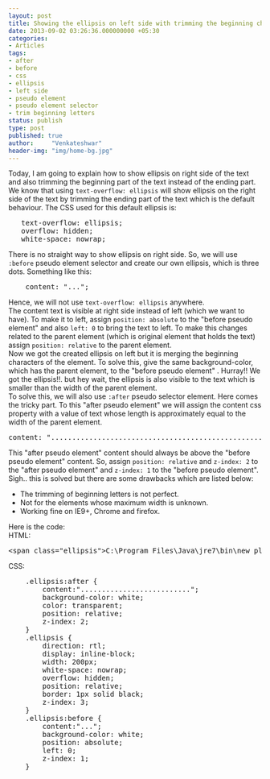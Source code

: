 ```yaml
---
layout: post
title: Showing the ellipsis on left side with trimming the beginning characters
date: 2013-09-02 03:26:36.000000000 +05:30
categories:
- Articles
tags:
- after
- before
- css
- ellipsis
- left side
- pseudo element
- pseudo element selector
- trim beginning letters
status: publish
type: post
published: true
author:     "Venkateshwar"
header-img: "img/home-bg.jpg"
---
```

<p>Today, I am going to explain how to show ellipsis on right side of the text and also trimming the beginning part of the text instead of the ending part.<br />
We know that using <code>text-overflow: ellipsis</code> will show ellipsis on the right side of the text by trimming the ending part of the text which is the default behaviour. The CSS used for this default ellipsis is:</p>
<pre>   text-overflow: ellipsis;
   overflow: hidden;
   white-space: nowrap;</pre>
<p>There is no straight way to show ellipsis on right side. So, we will use <code>:before</code> pseudo element selector and create our own ellipsis, which is three dots. Something like this:</p>
<pre>    content: "...";</pre>
<p>Hence, we will not use <code>text-overflow: ellipsis</code> anywhere.<br />
The content text is visible at right side instead of left (which we want to have). To make it to left, assign <code>position: absolute</code> to the "before pseudo element" and also <code>left: 0</code> to bring the text to left. To make this changes related to the parent element (which is original element that holds the text) assign <code>position: relative</code> to the parent element.<br />
Now we got the created ellipsis on left but it is merging the beginning characters of the element. To solve this, give the same background-color, which has the parent element, to the "before pseudo element" . Hurray!! We got the ellipsis!!. but hey wait, the ellipsis is also visible to the text which is smaller than the width of the parent element.<br />
To solve this, we will also use <code>:after</code> pseudo selector element. Here comes the tricky part. To this "after pseudo element" we will assign the content css property with a value of text whose length is approximately equal to the width of the parent element.</p>
<pre>content: "............................................................"</pre>
<p>This "after pseudo element" content should always be above the "before pseudo element" content. So, assign <code>position: relative</code> and <code>z-index: 2</code> to the "after pseudo element" and <code>z-index: 1</code> to the "before pseudo element".<br />
Sigh.. this is solved but there are some drawbacks which are listed below:</p>
<ul>
<li>The trimming of beginning letters is not perfect.</li>
<li>Not for the elements whose maximum width is unknown.</li>
<li>Working fine on IE9+, Chrome and firefox.</li>
</ul>
<p>Here is the code:<br />
HTML:</p>
<pre>&lt;span class="ellipsis"&gt;C:\Program Files\Java\jre7\bin\new_plugin\npdeployjava1.dll&lt;/span&gt;</pre>
<p>CSS:</p>
<pre>    .ellipsis:after {
        content:"..........................";
        background-color: white;
        color: transparent;
        position: relative;
        z-index: 2;
    }
    .ellipsis {
        direction: rtl;
        display: inline-block;
        width: 200px;
        white-space: nowrap;
        overflow: hidden;
        position: relative;
        border: 1px solid black;
        z-index: 3;
    }
    .ellipsis:before {
        content:"...";
        background-color: white;
        position: absolute;
        left: 0;
        z-index: 1;
    }</pre>
